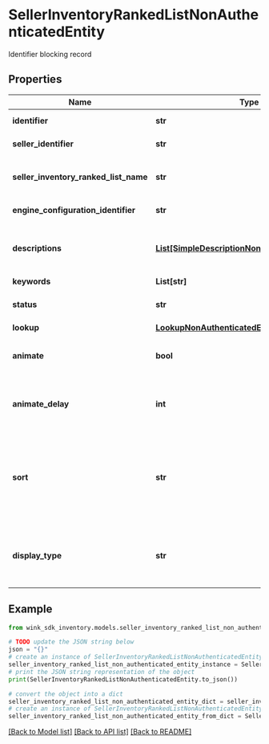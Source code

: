 # SellerInventoryRankedListNonAuthenticatedEntity

Identifier blocking record

## Properties

Name | Type | Description | Notes
------------ | ------------- | ------------- | -------------
**identifier** | **str** | Unique identifier | 
**seller_identifier** | **str** | Company identifier | 
**seller_inventory_ranked_list_name** | **str** | Descriptive name of this list for seller use only | 
**engine_configuration_identifier** | **str** | Customization identifier | 
**descriptions** | [**List[SimpleDescriptionNonAuthenticatedEntity]**](SimpleDescriptionNonAuthenticatedEntity.md) | Contains custom title and description of grid | 
**keywords** | **List[str]** |  | 
**status** | **str** | Status | [default to 'ACTIVE']
**lookup** | [**LookupNonAuthenticatedEntity**](LookupNonAuthenticatedEntity.md) |  | 
**animate** | **bool** | Create an animated gif instead of a list of images | [optional] [default to False]
**animate_delay** | **int** | Controls animation delay in milliseconds. -1 is disabled | [optional] [default to -1]
**sort** | **str** | Determines which badge to show on the Web Component. Is also used to sort properties for search grids. | [optional] 
**display_type** | **str** | Indicate which initial values to display first on the front-facing card | [optional] [default to 'NATIVE']

## Example

```python
from wink_sdk_inventory.models.seller_inventory_ranked_list_non_authenticated_entity import SellerInventoryRankedListNonAuthenticatedEntity

# TODO update the JSON string below
json = "{}"
# create an instance of SellerInventoryRankedListNonAuthenticatedEntity from a JSON string
seller_inventory_ranked_list_non_authenticated_entity_instance = SellerInventoryRankedListNonAuthenticatedEntity.from_json(json)
# print the JSON string representation of the object
print(SellerInventoryRankedListNonAuthenticatedEntity.to_json())

# convert the object into a dict
seller_inventory_ranked_list_non_authenticated_entity_dict = seller_inventory_ranked_list_non_authenticated_entity_instance.to_dict()
# create an instance of SellerInventoryRankedListNonAuthenticatedEntity from a dict
seller_inventory_ranked_list_non_authenticated_entity_from_dict = SellerInventoryRankedListNonAuthenticatedEntity.from_dict(seller_inventory_ranked_list_non_authenticated_entity_dict)
```
[[Back to Model list]](../README.md#documentation-for-models) [[Back to API list]](../README.md#documentation-for-api-endpoints) [[Back to README]](../README.md)


